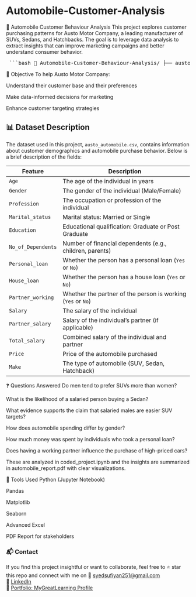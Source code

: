 # Automobile-Customer-Analysis
🚗 Automobile Customer Behaviour Analysis
This project explores customer purchasing patterns for Austo Motor Company, a leading manufacturer of SUVs, Sedans, and Hatchbacks. The goal is to leverage data analysis to extract insights that can improve marketing campaigns and better understand consumer behavior.
<pre> ```bash 📂 Automobile-Customer-Behaviour-Analysis/ ├── austo_automobile.csv # Dataset used for analysis ├── coded_project.ipynb # Python code with analysis and plots ├── automobile_report.pdf # Summary report with visual insights └── README.md # Project documentation ``` </pre>

🎯 Objective
To help Austo Motor Company:

Understand their customer base and their preferences

Make data-informed decisions for marketing

Enhance customer targeting strategies

## 📊 Dataset Description

The dataset used in this project, `austo_automobile.csv`, contains information about customer demographics and automobile purchase behavior. Below is a brief description of the fields:

| Feature             | Description                                                                 |
|---------------------|-----------------------------------------------------------------------------|
| `Age`               | The age of the individual in years                                           |
| `Gender`            | The gender of the individual (Male/Female)                                  |
| `Profession`        | The occupation or profession of the individual                               |
| `Marital_status`    | Marital status: Married or Single                                            |
| `Education`         | Educational qualification: Graduate or Post Graduate                         |
| `No_of_Dependents`  | Number of financial dependents (e.g., children, parents)                     |
| `Personal_loan`     | Whether the person has a personal loan (`Yes` or `No`)                       |
| `House_loan`        | Whether the person has a house loan (`Yes` or `No`)                          |
| `Partner_working`   | Whether the partner of the person is working (`Yes` or `No`)                 |
| `Salary`            | The salary of the individual                                                 |
| `Partner_salary`    | Salary of the individual’s partner (if applicable)                           |
| `Total_salary`      | Combined salary of the individual and partner                                |
| `Price`             | Price of the automobile purchased                                            |
| `Make`              | The type of automobile (SUV, Sedan, Hatchback)                               |



❓ Questions Answered
Do men tend to prefer SUVs more than women?

What is the likelihood of a salaried person buying a Sedan?

What evidence supports the claim that salaried males are easier SUV targets?

How does automobile spending differ by gender?

How much money was spent by individuals who took a personal loan?

Does having a working partner influence the purchase of high-priced cars?

These are analyzed in coded_project.ipynb and the insights are summarized in automobile_report.pdf with clear visualizations.

🧰 Tools Used
Python (Jupyter Notebook)

Pandas

Matplotlib

Seaborn

Advanced Excel

PDF Report for stakeholders



### 📬 Contact
If you find this project insightful or want to collaborate, feel free to ⭐ star this repo and connect with me on 
📧 [syedsufiyan251@gmail.com](mailto:syedsufiyan251@gmail.com)  
🔗 [LinkedIn](https://www.linkedin.com/in/syed-sufiyan-32995b232)  
📁 [Portfolio: MyGreatLearning Profile](https://www.mygreatlearning.com/eportfolio/b-sufiyan)
